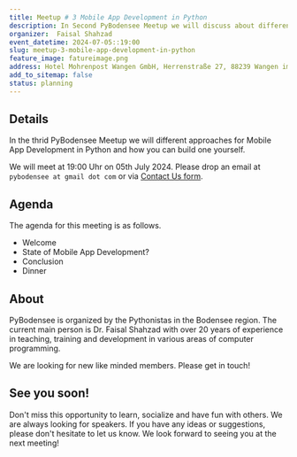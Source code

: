 ```yaml
---
title: Meetup # 3 Mobile App Development in Python
description: In Second PyBodensee Meetup we will discuss about different Static Site Genrators in Python and how to build one by yourself.
organizer:  Faisal Shahzad
event_datetime: 2024-07-05::19:00
slug: meetup-3-mobile-app-development-in-python
feature_image: fatureimage.png
address: Hotel Mohrenpost Wangen GmbH, Herrenstraße 27, 88239 Wangen im Allgaeu, Germany
add_to_sitemap: false
status: planning
---
```


## Details
In the thrid PyBodensee Meetup we will different approaches for Mobile App Development in Python and how you can build one yourself.

We will meet at 19:00 Uhr on 05th July 2024. Please drop an email at ``pybodensee at gmail dot com`` or via [Contact Us form](/contact/).

## Agenda

The agenda for this meeting is as follows. 

- Welcome
- State of Mobile App Development?
- Conclusion
- Dinner

## About

PyBodensee is organized by the Pythonistas in the Bodensee region. The current main person is Dr. Faisal Shahzad with over 20 years of experience in teaching, training and development in various areas of computer programming.

We are looking for new like minded members. Please get in touch!


## See you soon!
Don't miss this opportunity to learn, socialize and have fun with others. We are always looking for speakers. If you have any ideas or suggestions, please don't hesitate to let us know. We look forward to seeing you at the next meeting!